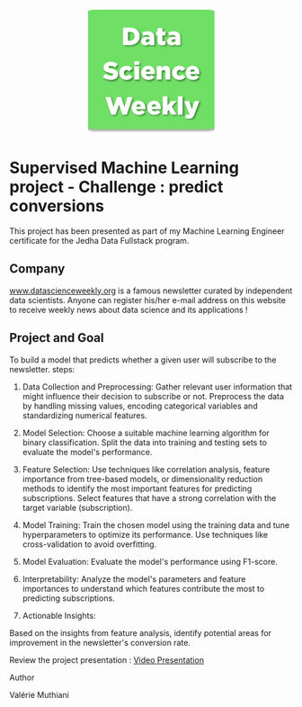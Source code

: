 <p align="center">
  <img src='Data_Science_weekly_logo.png'>
</p>


# Supervised Machine Learning project - Challenge : predict conversions
This project has been presented as part of my Machine Learning Engineer certificate for the Jedha Data Fullstack program.

## Company

www.datascienceweekly.org is a famous newsletter curated by independent data scientists. Anyone can register his/her e-mail address on this website to receive weekly news about data science and its applications !

## Project and Goal

To build a model that predicts whether a given user will subscribe to the newsletter. 
steps:

1. Data Collection and Preprocessing:
Gather relevant user information that might influence their decision to subscribe or not.
Preprocess the data by handling missing values, encoding categorical variables and standardizing numerical features.

2. Model Selection:
Choose a suitable machine learning algorithm for binary classification.
Split the data into training and testing sets to evaluate the model's performance.

3. Feature Selection:
Use techniques like correlation analysis, feature importance from tree-based models, or dimensionality reduction methods to identify the most important features for predicting subscriptions.
Select features that have a strong correlation with the target variable (subscription).

4. Model Training:
Train the chosen model using the training data and tune hyperparameters to optimize its performance. Use techniques like cross-validation to avoid overfitting.

5. Model Evaluation:
Evaluate the model's performance using F1-score.

6. Interpretability:
Analyze the model's parameters and feature importances to understand which features contribute the most to predicting subscriptions.

7. Actionable Insights:

Based on the insights from feature analysis, identify potential areas for improvement in the newsletter's conversion rate.



Review the project presentation : [Video Presentation](https://acsts-getaround-delay-analysis.herokuapp.com/)

Author

Valérie Muthiani